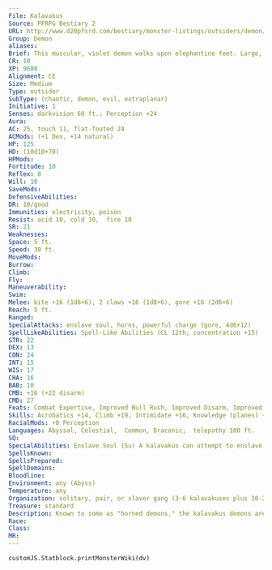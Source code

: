 ```yaml
---
File: Kalavakus
Source: PFRPG Bestiary 2
URL: http://www.d20pfsrd.com/bestiary/monster-listings/outsiders/demon/demon-kalavakus
Group: Demon
aliases: 
Brief: This muscular, violet demon walks upon elephantine feet. Large, razor-sharp horns cover its body.
CR: 10
XP: 9600
Alignment: CE
Size: Medium
Type: outsider
SubType: (chaotic, demon, evil, extraplanar)
Initiative: 1
Senses: darkvision 60 ft.; Perception +24
Aura: 
AC: 25, touch 11, flat-footed 24
ACMods: (+1 Dex, +14 natural)
HP: 125
HD: (10d10+70)
HPMods: 
Fortitude: 10
Reflex: 8
Will: 10
SaveMods: 
DefensiveAbilities: 
DR: 10/good
Immunities: electricity, poison
Resist: acid 10, cold 10,  fire 10
SR: 21
Weaknesses: 
Space: 5 ft.
Speed: 30 ft.
MoveMods: 
Burrow: 
Climb: 
Fly: 
Maneuverability: 
Swim: 
Melee: bite +16 (1d6+6), 2 claws +16 (1d8+6), gore +16 (2d6+6)
Reach: 5 ft.
Ranged: 
SpecialAttacks: enslave soul, horns, powerful charge (gore, 4d6+12)
SpellLikeAbilities: Spell-Like Abilities (CL 12th; concentration +15)  At will-command (DC 14), greater teleport (self plus 50 lbs. of objects only), telekinesis (DC 18)  3/day-air walk, dominate person (DC 18), haste  1/day-greater command (DC 18), summon (level 4,  1 kalavakus 40%), symbol of persuasion (DC 19)
STR: 22
DEX: 13
CON: 24
INT: 15
WIS: 17
CHA: 16
BAB: 10
CMB: +16 (+22 disarm)
CMD: 27
Feats: Combat Expertise, Improved Bull Rush, Improved Disarm, Improved Trip, Power Attack
Skills: Acrobatics +14, Climb +19, Intimidate +16, Knowledge (planes) +15, Perception +24, Sense Motive +16, Stealth +14, Use Magic Device +16
RacialMods: +8 Perception
Languages: Abyssal, Celestial,  Common, Draconic;  telepathy 100 ft.
SQ: 
SpecialAbilities: Enslave Soul (Su) A kalavakus can attempt to enslave the soul of any mortal creature within 60 feet as a swift action. The kalavakus must have line of sight to the target.  The target can resist this special attack with a DC 18 Will save, but is staggered for 1 round even if the save is successful. If the save is successful, the creature is immune to this ability for 24 hours. If the save is a failure, the target's soul is enslaved-this creature takes a -6 penalty on all attack rolls and saving throws against that kalavakus. If a creature with an enslaved soul is slain by that kalavakus, the soul immediately infuses the demon's body, affecting it with a heal spell (CL 12th). A kalavakus can have only one mortal soul enslaved at a time-if it enslaves a second soul, the first is released. This is a mind-affecting death effect. The save DC is Charisma-based.  Horns (Ex) The kalavakus's numerous horns can easily catch weapons and yank them away from opponents. The demon gains a +4 racial bonus on all disarm attempts as a result.
SpellsKnown: 
SpellsPrepared: 
SpellDomains: 
Bloodline: 
Environment: any (Abyss)
Temperature: any
Organization: solitary, pair, or slaver gang (3-6 kalavakuses plus 10-20 slaves)
Treasure: standard
Description: Known to some as "horned demons," the kalavakus demons are hulking, muscled beasts. They work as slavers on the Abyss, sometimes as harem keepers or captains of the guard for a more powerful demon, and at other times as mercenaries who sell their captured victims for profit to anyone with the funds to pay.  A kalavakus is 7 feet tall and weighs 450 pounds. They form from the souls of evil mortals who were slavers in their mortal lives.
Race: 
Class: 
MR: 
---
```

```dataviewjs
customJS.Statblock.printMonsterWiki(dv)
```
